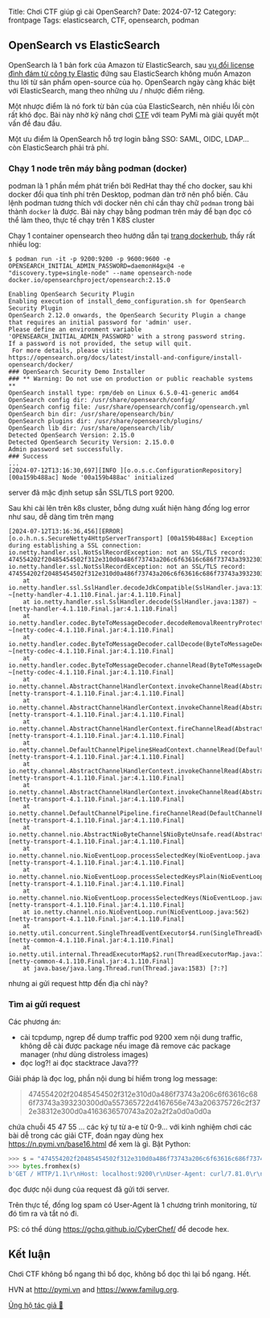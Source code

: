 Title: Chơi CTF giúp gì cài OpenSearch?
Date: 2024-07-12
Category: frontpage
Tags: elasticsearch, CTF, opensearch, podman


## OpenSearch vs ElasticSearch
OpenSearch là 1 bản fork của Amazon từ ElasticSearch, sau [vụ đổi license đình đám từ công ty Elastic](https://www.elastic.co/blog/why-license-change-aws) đứng sau ElasticSearch không muốn Amazon thu lời từ sản phẩm open-source của họ.
OpenSearch ngày càng khác biệt với ElasticSearch, mang theo những ưu / nhược điểm riêng.

Một nhược điểm là nó fork từ bản của của ElasticSearch, nên nhiều lỗi còn rất khó đọc. Bài này nhờ kỹ năng chơi [CTF](https://pp.pymi.vn/article/pymictf/) với team PyMi mà giải quyết một vấn đề đau đầu.

Một ưu điểm là OpenSearch hỗ trợ login bằng SSO: SAML, OIDC, LDAP... còn ElasticSearch phải trả phí.

### Chạy 1 node trên máy bằng podman (docker)
podman là 1 phần mềm phát triển bởi RedHat thay thế cho docker, sau khi docker đổi qua tính phí trên Desktop, podman dàn trở nên phổ biến. 
Câu lệnh podman tương thích với docker nên chỉ cần thay chữ `podman` trong bài thành `docker` là được. Bài này chạy bằng podman trên máy để bạn đọc có thể làm theo, thực tế chạy trên 1 K8S cluster

Chạy 1 container opensearch theo hướng dẫn tại [trang dockerhub](https://hub.docker.com/r/opensearchproject/opensearch), thấy rất nhiều log:


```
$ podman run -it -p 9200:9200 -p 9600:9600 -e OPENSEARCH_INITIAL_ADMIN_PASSWORD=daemonH4gx@4 -e "discovery.type=single-node" --name opensearch-node docker.io/opensearchproject/opensearch:2.15.0

Enabling OpenSearch Security Plugin
Enabling execution of install_demo_configuration.sh for OpenSearch Security Plugin 
OpenSearch 2.12.0 onwards, the OpenSearch Security Plugin a change that requires an initial password for 'admin' user. 
Please define an environment variable 'OPENSEARCH_INITIAL_ADMIN_PASSWORD' with a strong password string. 
If a password is not provided, the setup will quit. 
 For more details, please visit: https://opensearch.org/docs/latest/install-and-configure/install-opensearch/docker/
### OpenSearch Security Demo Installer
### ** Warning: Do not use on production or public reachable systems **
OpenSearch install type: rpm/deb on Linux 6.5.0-41-generic amd64
OpenSearch config dir: /usr/share/opensearch/config/
OpenSearch config file: /usr/share/opensearch/config/opensearch.yml
OpenSearch bin dir: /usr/share/opensearch/bin/
OpenSearch plugins dir: /usr/share/opensearch/plugins/
OpenSearch lib dir: /usr/share/opensearch/lib/
Detected OpenSearch Version: 2.15.0
Detected OpenSearch Security Version: 2.15.0.0
Admin password set successfully.
### Success
...
[2024-07-12T13:16:30,697][INFO ][o.o.s.c.ConfigurationRepository] [00a159b488ac] Node '00a159b488ac' initialized
```

server đã mặc định setup sẵn SSL/TLS port 9200.

Sau khi cài lên trên k8s cluster, bỗng dưng xuất hiện hàng đống log error như sau, dễ dàng tìm trên mạng

```
[2024-07-12T13:16:36,456][ERROR][o.o.h.n.s.SecureNetty4HttpServerTransport] [00a159b488ac] Exception during establishing a SSL connection: io.netty.handler.ssl.NotSslRecordException: not an SSL/TLS record: 474554202f20485454502f312e310d0a486f73743a206c6f63616c686f73743a393230300d0a557365722d4167656e743a206375726c2f372e38312e300d0a4163636570743a202a2f2a0d0a0d0a
io.netty.handler.ssl.NotSslRecordException: not an SSL/TLS record: 474554202f20485454502f312e310d0a486f73743a206c6f63616c686f73743a393230300d0a557365722d4167656e743a206375726c2f372e38312e300d0a4163636570743a202a2f2a0d0a0d0a
	at io.netty.handler.ssl.SslHandler.decodeJdkCompatible(SslHandler.java:1314) ~[netty-handler-4.1.110.Final.jar:4.1.110.Final]
	at io.netty.handler.ssl.SslHandler.decode(SslHandler.java:1387) ~[netty-handler-4.1.110.Final.jar:4.1.110.Final]
	at io.netty.handler.codec.ByteToMessageDecoder.decodeRemovalReentryProtection(ByteToMessageDecoder.java:530) ~[netty-codec-4.1.110.Final.jar:4.1.110.Final]
	at io.netty.handler.codec.ByteToMessageDecoder.callDecode(ByteToMessageDecoder.java:469) ~[netty-codec-4.1.110.Final.jar:4.1.110.Final]
	at io.netty.handler.codec.ByteToMessageDecoder.channelRead(ByteToMessageDecoder.java:290) ~[netty-codec-4.1.110.Final.jar:4.1.110.Final]
	at io.netty.channel.AbstractChannelHandlerContext.invokeChannelRead(AbstractChannelHandlerContext.java:444) [netty-transport-4.1.110.Final.jar:4.1.110.Final]
	at io.netty.channel.AbstractChannelHandlerContext.invokeChannelRead(AbstractChannelHandlerContext.java:420) [netty-transport-4.1.110.Final.jar:4.1.110.Final]
	at io.netty.channel.AbstractChannelHandlerContext.fireChannelRead(AbstractChannelHandlerContext.java:412) [netty-transport-4.1.110.Final.jar:4.1.110.Final]
	at io.netty.channel.DefaultChannelPipeline$HeadContext.channelRead(DefaultChannelPipeline.java:1407) [netty-transport-4.1.110.Final.jar:4.1.110.Final]
	at io.netty.channel.AbstractChannelHandlerContext.invokeChannelRead(AbstractChannelHandlerContext.java:440) [netty-transport-4.1.110.Final.jar:4.1.110.Final]
	at io.netty.channel.AbstractChannelHandlerContext.invokeChannelRead(AbstractChannelHandlerContext.java:420) [netty-transport-4.1.110.Final.jar:4.1.110.Final]
	at io.netty.channel.DefaultChannelPipeline.fireChannelRead(DefaultChannelPipeline.java:918) [netty-transport-4.1.110.Final.jar:4.1.110.Final]
	at io.netty.channel.nio.AbstractNioByteChannel$NioByteUnsafe.read(AbstractNioByteChannel.java:166) [netty-transport-4.1.110.Final.jar:4.1.110.Final]
	at io.netty.channel.nio.NioEventLoop.processSelectedKey(NioEventLoop.java:788) [netty-transport-4.1.110.Final.jar:4.1.110.Final]
	at io.netty.channel.nio.NioEventLoop.processSelectedKeysPlain(NioEventLoop.java:689) [netty-transport-4.1.110.Final.jar:4.1.110.Final]
	at io.netty.channel.nio.NioEventLoop.processSelectedKeys(NioEventLoop.java:652) [netty-transport-4.1.110.Final.jar:4.1.110.Final]
	at io.netty.channel.nio.NioEventLoop.run(NioEventLoop.java:562) [netty-transport-4.1.110.Final.jar:4.1.110.Final]
	at io.netty.util.concurrent.SingleThreadEventExecutor$4.run(SingleThreadEventExecutor.java:994) [netty-common-4.1.110.Final.jar:4.1.110.Final]
	at io.netty.util.internal.ThreadExecutorMap$2.run(ThreadExecutorMap.java:74) [netty-common-4.1.110.Final.jar:4.1.110.Final]
	at java.base/java.lang.Thread.run(Thread.java:1583) [?:?]
```

nhưng ai gửi request http đến địa chỉ này?
### Tìm ai gửi request

Các phương án:

- cài tcpdump, ngrep để dump traffic pod 9200 xem nội dung traffic, không dễ cài được package nếu image đã remove các package manager (như dùng distroless images)
- đọc log?! ai đọc stacktrace Java???

Giải pháp là đọc log, phần nội dung bí hiểm trong log message: 

> 474554202f20485454502f312e310d0a486f73743a206c6f63616c686f73743a393230300d0a557365722d4167656e743a206375726c2f372e38312e300d0a4163636570743a202a2f2a0d0a0d0a

chứa chuỗi 45 47 55 ... các ký tự từ a-e từ 0-9... với kinh nghiệm chơi các bài dễ trong các giải CTF, đoán ngay dùng hex <https://n.pymi.vn/base16.html> để xem là gì. Bật Python:

```py
>>> s = "474554202f20485454502f312e310d0a486f73743a206c6f63616c686f73743a393230300d0a557365722d4167656e743a206375726c2f372e38312e300d0a4163636570743a202a2f2a0d0a0d0a"
>>> bytes.fromhex(s)
b'GET / HTTP/1.1\r\nHost: localhost:9200\r\nUser-Agent: curl/7.81.0\r\nAccept: */*\r\n\r\n'
```

đọc được nội dung của request đã gửi tới server.

Trên thực tế, đống log spam có User-Agent là 1 chương trình monitoring, từ đó tìm ra và tắt nó đi.

PS: có thể dùng <https://gchq.github.io/CyberChef/> để decode hex.

## Kết luận
Chơi CTF không bổ ngang thì bổ dọc,
không bổ dọc thì lại bổ ngang.
Hết.

HVN at <http://pymi.vn> and <https://www.familug.org>.

[Ủng hộ tác giả 🍺](https://www.familug.org/p/ung-ho.html)
